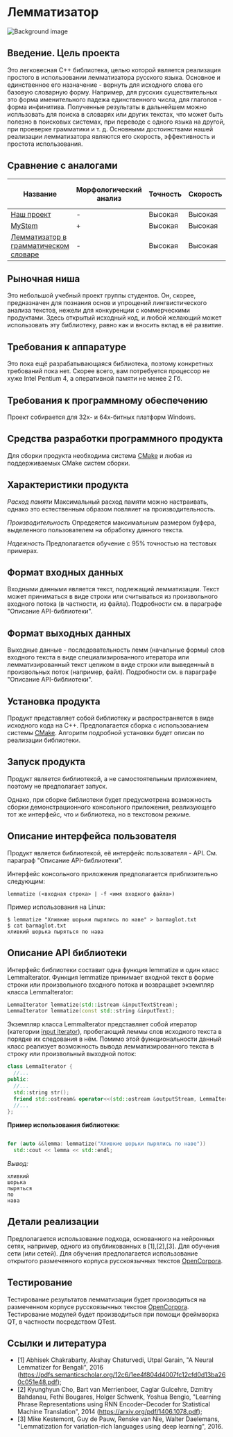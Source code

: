 # Лемматизатор
![Background image](https://github.com/spratskevich/Lemmatizer/blob/master/images/banner.png)

## Введение. Цель проекта
Это легковесная C++ библиотека, целью которой является реализация простого в использовании лемматизатора русского языка. Основное и единственное его назначение - вернуть для исходного слова его базовую словарную форму. Например, для русских существительных это форма именительного падежа единственного числа, для глаголов - форма инфинитива. Полученные результаты в дальнейшем можно испльзовать для поиска в словарях или других текстах, что может быть полезно в поисковых системах, при переводе с одного языка на другой, при проеверке грамматики и т. д. Основными достоинствами нашей реализации лемматизатора являются его скорость, эффективность и простота использования.

## Сравнение с аналогами
Название|Морфологический анализ|Точность|Скорость|Объём требуемой памяти
--------|----------------------|--------|--------|-----------------------
[Наш проект](https://github.com/spratskevich/Lemmatizer)|-|Высокая|Высокая|Небольшой
[MyStem](https://tech.yandex.ru/mystem/)|+|Высокая|Высокая|Средний
[Лемматизатор в грамматическом словаре](http://www.solarix.ru/for_developers/api/lemmatizator-api.shtml)|-|Высокая|Высокая|Небольшой

## Рыночная ниша
Это небольшой учебный проект группы студентов. Он, скорее, предназначен для познания основ и упрощений лингвистического анализа текстов, нежели для конкуренции с коммерческими продуктами. Здесь открытый исходный код, и любой желающий может использовать эту библиотеку, равно как и вносить вклад в её развитие. 

## Требования к аппаратуре
Это пока ещё разрабатывающаяся библиотека, поэтому конкретных требований пока нет. Скорее всего, вам потребуется процессор не хуже Intel Pentium 4, а оперативной памяти не менее 2 Гб. 

## Требования к программному обеспечению
Проект собирается для 32х- и 64х-битных платформ Windows.

## Средства разработки программного продукта
Для сборки продукта необходима система [CMake](https://cmake.org/) и любая из поддерживаемых CMake систем сборки.

## Характеристики продукта
*Расход памяти*
Максимальный расход памяти можно настраивать, однако это естественным образом повляиет на производительность.

*Производительность*
Опредеяется максимальным размером буфера, выделенного пользователем на обработку данного текста.

*Надежность*
Предполагается обучение с 95% точностью на тестовых примерах. 

## Формат входных данных
Входными данными является текст, подлежащий лемматизации. Текст может приниматься в виде строки или считываться из произвольного  входного потока (в частности, из файла). Подробности см. в параграфе "Описание API-библиотеки".

## Формат выходных данных
Выходные данные - последовательность лемм (начальные формы) слов входного текста в виде специализированного итератора или лемматизированный текст целиком в виде строки или выведенный в произвольных поток (например, файл). Подробности см. в параграфе "Описание API-библиотеки".

## Установка продукта
Продукт представляет собой библиотеку и распространяется в виде исходного кода на C++. Предполагается сборка с использованием 
системы [CMake](https://cmake.org/). Алгоритм подробной установки будет описан по реализации библиотеки.

## Запуск продукта
Продукт является библиотекой, а не самостоятельным приложением, поэтому не предполагает запуск.

Однако, при сборке библиотеки будет предусмотрена возможность сборки демонстрационного консольного приложения, реализующего тот же интерфейс, что и библиотека, но в текстовом режиме.

## Описание интерфейса пользователя
Продукт является библиотекой, её интерфейс пользователя - API. См. параграф "Описание API-библиотеки".

Интерфейс консольного приложения предполагается приблизительно следующим:
```
lemmatize (<входная строка> | -f <имя входного файла>)
```
Пример использования на Linux:
```
$ lemmatize "Хливкие шорьки пырялись по наве" > barmaglot.txt
$ cat barmaglot.txt
хливкий шорька пыряться по нава
```

## Описание API библиотеки
Интерфейс библиотеки составит одна функция lemmatize и один класс LemmaIterator. Функция lemmatize принимает входной текст в форме строки или произвольного входного потока и возвращает экземпляр класса LemmaIterator:
```C++
LemmaIterator lemmatize(std::istream &inputTextStream);
LemmaIterator lemmatize(const std::string &inputText);
```
Экземпляр класса LemmaIterator представляет собой итератор (категории [input iterator](http://www.cplusplus.com/reference/iterator/InputIterator/)), пробегающий леммы слов исходного текста в порядке их следования в нём. Помимо этой функциональности данный класс реализует возможность вывода лемматизированного текста в строку или произвольный выходной поток:
```C++
class LemmaIterator {
  //...
public:
  //...
  std::string str();
  friend std::ostream& operator<<(std::ostream &outputStream, LemmaIterator &lemmaIterator);
  //...
};
```

**Пример использования библиотеки:**
```C++

for (auto &&lemma: lemmatize("Хливкие шорьки пырялись по наве"))
  std::cout << lemma << std::endl;
```
*Вывод:*
```
хливкий
шорька
пыряться
по
нава
```

## Детали реализации
Предполагается использование подхода, основанного на нейронных сетях, например, одного из опубликованных в [1],[2],[3]. Для обучения сети (или сетей). Для обучения предполагается использование открытого размеченного корпуса русскоязычных текстов [OpenCorpora](http://opencorpora.org/).

## Тестирование
Тестирование результатов лемматизации будет производиться на размеченном корпусе русскоязычных текстов [OpenCorpora](http://opencorpora.org/).
Тестирование модулей будет производиться при помощи фреймворка QT, в частности посредством QTest.

## Ссылки и литература
* [1] Abhisek Chakrabarty, Akshay Chaturvedi, Utpal Garain, "A Neural Lemmatizer for Bengali", 2016 (https://pdfs.semanticscholar.org/12c6/1ee4f804d4007fc12cfd0d13ba260c051e48.pdf);
* [2] Kyunghyun Cho, Bart van Merrienboer, Caglar Gulcehre, Dzmitry Bahdanau, Fethi Bougares, Holger Schwenk, Yoshua Bengio, "Learning Phrase Representations using RNN Encoder–Decoder for Statistical Machine Translation", 2014 (https://arxiv.org/pdf/1406.1078.pdf);
* [3] Mike Kestemont, Guy de Pauw, Renske van Nie, Walter Daelemans, "Lemmatization for variation-rich languages using deep learning", 2016.
